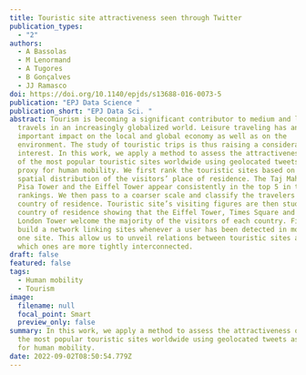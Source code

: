```yaml
---
title: Touristic site attractiveness seen through Twitter
publication_types:
  - "2"
authors:
  - A Bassolas
  - M Lenormand
  - A Tugores
  - B Gonçalves
  - JJ Ramasco
doi: https://doi.org/10.1140/epjds/s13688-016-0073-5
publication: "EPJ Data Science "
publication_short: "EPJ Data Sci. "
abstract: Tourism is becoming a significant contributor to medium and long range
  travels in an increasingly globalized world. Leisure traveling has an
  important impact on the local and global economy as well as on the
  environment. The study of touristic trips is thus raising a considerable
  interest. In this work, we apply a method to assess the attractiveness of 20
  of the most popular touristic sites worldwide using geolocated tweets as a
  proxy for human mobility. We first rank the touristic sites based on the
  spatial distribution of the visitors’ place of residence. The Taj Mahal, the
  Pisa Tower and the Eiffel Tower appear consistently in the top 5 in these
  rankings. We then pass to a coarser scale and classify the travelers by
  country of residence. Touristic site’s visiting figures are then studied by
  country of residence showing that the Eiffel Tower, Times Square and the
  London Tower welcome the majority of the visitors of each country. Finally, we
  build a network linking sites whenever a user has been detected in more than
  one site. This allow us to unveil relations between touristic sites and find
  which ones are more tightly interconnected.
draft: false
featured: false
tags:
  - Human mobility
  - Tourism
image:
  filename: null
  focal_point: Smart
  preview_only: false
summary: In this work, we apply a method to assess the attractiveness of 20 of
  the most popular touristic sites worldwide using geolocated tweets as a proxy
  for human mobility.
date: 2022-09-02T08:50:54.779Z
---
```

